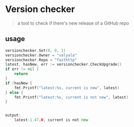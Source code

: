 # Version checker
> a tool to check if there's new release of a GitHub repo

## usage
```go
versionchecker.Set(0, 0, 1)
versionchecker.Owner = "valyala"
versionchecker.Repo = "fasthttp"
latest, hasNew, err := versionchecker.CheckUpgrade()
if err != nil {
    return
}
if !hasNew {
    fmt.Printf("latest:%s, current is new", latest)
} else {
    fmt.Printf("latest:%s, current is not new", latest)
}


output:
    latest:1.47.0, current is not new
```
